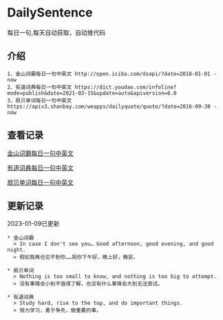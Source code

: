 # DailySentence

每日一句,每天自动获取，自动推代码

## 介绍

```
1、金山词霸每日一句中英文 http://open.iciba.com/dsapi/?date=2018-01-01 - now
2、有道词典每日一句中英文 https://dict.youdao.com/infoline?mode=publish&date=2021-03-15&update=auto&apiversion=6.0
3、扇贝单词每日一句中英文 https://apiv3.shanbay.com/weapps/dailyquote/quote/?date=2016-09-30 - now
```

## 查看记录

[金山词霸每日一句中英文](./data/iciba/)

[有道词典每日一句中英文](./data/youdao/)

[扇贝单词每日一句中英文](./data/shanbay/)

## 更新记录
2023-01-09已更新 
```
* 金山词霸
  > In case I don't see you… Good afternoon, good evening, and good night.
  > 假如我再也见不到你……祝你下午好，晚上好，晚安。

* 扇贝单词
  > Nothing is too small to know, and nothing is too big to attempt.
  > 没有事情会小到不值得了解，也没有什么事情会大到无法尝试。

* 有道词典
  > Study hard, rise to the top, and do important things.
  > 努力学习，勇于争先，做重要的事。

```
